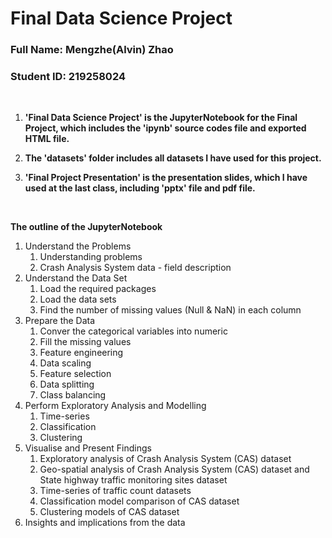 
# Final Data Science Project
### Full Name: Mengzhe(Alvin) Zhao
### Student ID: 219258024

<br>

<ol>

**<li>'Final Data Science Project' is the JupyterNotebook for the Final Project, which includes the 'ipynb' source codes file and exported HTML file.</li>**

**<li>The 'datasets' folder includes all datasets I have used for this project.</li>**

**<li>'Final Project Presentation' is the presentation slides, which I have used at the last class, including 'pptx' file and pdf file.</li>**

</ol>

<br>

**The outline of the JupyterNotebook**
<ol>

<li>Understand the Problems
<ol>
<li>Understanding problems</li>
<li>Crash Analysis System data - field description</li>
</ol>
</li>

<li>Understand the Data Set
<ol>
<li>Load the required packages</li>
<li>Load the data sets</li>
<li>Find the number of missing values (Null & NaN) in each column</li>
</ol>
</li>

<li>Prepare the Data
<ol>
<li>Conver the categorical variables into numeric</li>
<li>Fill the missing values</li>
<li>Feature engineering</li>
<li>Data scaling</li>
<li>Feature selection</li>
<li>Data splitting</li>
<li>Class balancing</li>
</ol>
</li>

<li>Perform Exploratory Analysis and Modelling
<ol>
<li>Time-series</li>
<li>Classification</li>
<li>Clustering</li>
</ol>
</li>

<li>Visualise and Present Findings
<ol>
<li>Exploratory analysis of Crash Analysis System (CAS) dataset</li>
<li>Geo-spatial analysis of Crash Analysis System (CAS) dataset and State highway traffic monitoring sites dataset</li>
<li>Time-series of traffic count datasets</li>
<li>Classification model comparison of CAS dataset</li>
<li>Clustering models of CAS dataset</li>
</ol>
</li>

<li>Insights and implications from the data</li>

</ol>